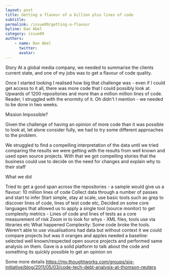```yaml
---
layout: post
title: Getting a flavour of a billion plus lines of code
subtitle: 
permalink: /issue09/getting-a-flavour
byline: Dan Abel
category: issue09
authors:
    - name: Dan Abel
      twitter: 
      avatar: 
---
```


Story
At a global media company, we needed to summarise the clients current state, and one of my jobs was to get a flavour of code quality. 

Once I started looking I realised how big that challenge was - even if I could get access to it all, there was more code that I could possibly look at. Upwards of 1200 repositories and more than a million million lines of code. Reader, I struggled with the enormity of it. Oh didn't I mention - we needed to be done in two weeks. 

Mission Impossible? 

Given the challenge of having an opinion of more code than it was possible to look at, let alone consider fully, we had to try some different approaches to the problem.

We struggled to find a compelling interpretation of the data until we tried comparing the results we were getting with the results from well known and used open source projects. With that we got compelling stories that the business could use to decide on the need for changes and explain why to their staff

What we did

Tried to get a good span across the repositories - a sample would give us a flavour: 10 million lines of code
Collect data through a number of passes and start to infer 
Start simple, stay at scale, use basic tools such as grep to discover lines of code, lines of test code etc, 
Decided on some core languages that allowed us to apply a single tool (source monitor) to get complexity metrics - Lines of code and lines of tests as a core measurement of risk
Zoom in to look for whys - XML files, tools use via libraries etc
What happened
Complexity: Some code broke the tools. Weren't able to use visualisations
had data but without context it we could compare projects but was it oranges and apples
needed a baseline: selected well known/respected open source projects and performed same analysis on them.
Gave is a solid platform to talk about the code and something its quickly possible to get an opinion on

Some more details
https://my.thoughtworks.com/groups/siq-initiative/blog/2011/05/03/code-tech-debt-analysis-at-thomson-reuters

